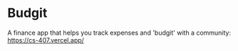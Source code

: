 # Budgit
A finance app that helps you track expenses and 'budgit' with a community: https://cs-407.vercel.app/
